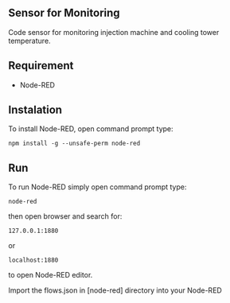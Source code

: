 ## Sensor for Monitoring
Code sensor for monitoring injection machine and cooling tower temperature.

## Requirement
- Node-RED

## Instalation
To install Node-RED, open command prompt type:
```
npm install -g --unsafe-perm node-red
```

## Run
To run Node-RED simply open command prompt type:
```
node-red
```
then open browser and search for:
```
127.0.0.1:1880 
```
or
```
localhost:1880
```
to open Node-RED editor.

Import the flows.json in [node-red] directory into your Node-RED
